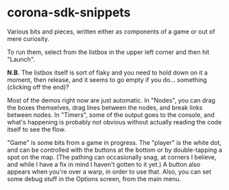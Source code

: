 corona-sdk-snippets
===================

Various bits and pieces, written either as components of a game or out of mere curiosity.

To run them, select from the listbox in the upper left corner and then hit "Launch".

**N.B.** The listbox itself is sort of flaky and you need to hold down on it a moment, then release,
and it seems to go empty if you do... something (clicking off the end)?

Most of the demos right now are just automatic. In "Nodes", you can drag the boxes themselves, drag lines
between the nodes, and break links between nodes. In "Timers", some of the output goes to the console, and
what's happening is probably not obvious without actually reading the code itself to see the flow.

"Game" is some bits from a game in progress. The "player" is the white dot, and can be controlled with the
buttons at the bottom or by double-tapping a spot on the map. (The pathing can occasionally snag, at corners
I believe, and while I have a fix in mind I haven't gotten to it yet.) A button also appears when you're over
a warp, in order to use that. Also, you can set some debug stuff in the Options screen, from the main menu.